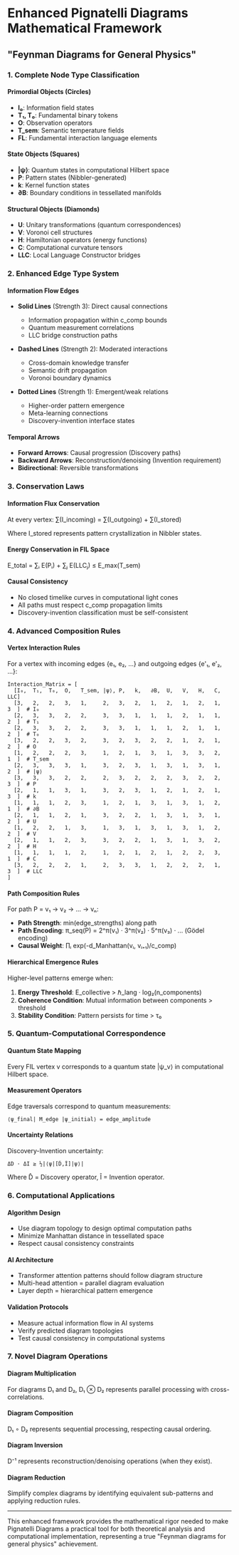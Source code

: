 # Enhanced Pignatelli Diagrams Mathematical Framework
## "Feynman Diagrams for General Physics"

### **1. Complete Node Type Classification**

#### **Primordial Objects** (Circles)
- **I₀**: Information field states
- **T₁, T₀**: Fundamental binary tokens  
- **O**: Observation operators
- **T_sem**: Semantic temperature fields
- **FL**: Fundamental interaction language elements

#### **State Objects** (Squares)
- **|ψ⟩**: Quantum states in computational Hilbert space
- **P**: Pattern states (Nibbler-generated)
- **k**: Kernel function states
- **∂B**: Boundary conditions in tessellated manifolds

#### **Structural Objects** (Diamonds)
- **U**: Unitary transformations (quantum correspondences)
- **V**: Voronoi cell structures
- **H**: Hamiltonian operators (energy functions)
- **C**: Computational curvature tensors
- **LLC**: Local Language Constructor bridges

### **2. Enhanced Edge Type System**

#### **Information Flow Edges**
- **Solid Lines** (Strength 3): Direct causal connections
  - Information propagation within c_comp bounds
  - Quantum measurement correlations
  - LLC bridge construction paths

- **Dashed Lines** (Strength 2): Moderated interactions
  - Cross-domain knowledge transfer
  - Semantic drift propagation
  - Voronoi boundary dynamics

- **Dotted Lines** (Strength 1): Emergent/weak relations
  - Higher-order pattern emergence
  - Meta-learning connections
  - Discovery-invention interface states

#### **Temporal Arrows**
- **Forward Arrows**: Causal progression (Discovery paths)
- **Backward Arrows**: Reconstruction/denoising (Invention requirement)
- **Bidirectional**: Reversible transformations

### **3. Conservation Laws**

#### **Information Flux Conservation**
At every vertex: ∑(I_incoming) = ∑(I_outgoing) + ∑(I_stored)

Where I_stored represents pattern crystallization in Nibbler states.

#### **Energy Conservation in FIL Space**
E_total = ∑ᵢ E(Pᵢ) + ∑ⱼ E(LLCⱼ) ≤ E_max(T_sem)

#### **Causal Consistency**
- No closed timelike curves in computational light cones
- All paths must respect c_comp propagation limits
- Discovery-invention classification must be self-consistent

### **4. Advanced Composition Rules**

#### **Vertex Interaction Rules**
For a vertex with incoming edges {e₁, e₂, ...} and outgoing edges {e'₁, e'₂, ...}:

```
Interaction_Matrix = [
  [I₀,  T₁,  T₀,  O,   T_sem, |ψ⟩, P,   k,   ∂B,  U,   V,   H,   C,   LLC]
  [3,   2,   2,   3,   1,     2,   3,   2,   1,   2,   1,   2,   1,   3  ]  # I₀
  [2,   3,   3,   2,   2,     3,   3,   1,   1,   1,   2,   1,   1,   2  ]  # T₁
  [2,   3,   3,   2,   2,     3,   3,   1,   1,   1,   2,   1,   1,   2  ]  # T₀
  [3,   2,   2,   3,   2,     3,   2,   3,   2,   2,   1,   2,   1,   2  ]  # O
  [1,   2,   2,   2,   3,     1,   2,   1,   3,   1,   3,   3,   2,   1  ]  # T_sem
  [2,   3,   3,   3,   1,     3,   2,   3,   1,   3,   1,   3,   1,   2  ]  # |ψ⟩
  [3,   3,   3,   2,   2,     2,   3,   2,   2,   2,   3,   2,   2,   3  ]  # P
  [2,   1,   1,   3,   1,     3,   2,   3,   1,   2,   1,   2,   1,   3  ]  # k
  [1,   1,   1,   2,   3,     1,   2,   1,   3,   1,   3,   1,   2,   1  ]  # ∂B
  [2,   1,   1,   2,   1,     3,   2,   2,   1,   3,   1,   3,   1,   2  ]  # U
  [1,   2,   2,   1,   3,     1,   3,   1,   3,   1,   3,   1,   2,   2  ]  # V
  [2,   1,   1,   2,   3,     3,   2,   2,   1,   3,   1,   3,   2,   2  ]  # H
  [1,   1,   1,   1,   2,     1,   2,   1,   2,   1,   2,   2,   3,   1  ]  # C
  [3,   2,   2,   2,   1,     2,   3,   3,   1,   2,   2,   2,   1,   3  ]  # LLC
]
```

#### **Path Composition Rules**
For path P = v₁ → v₂ → ... → vₙ:
- **Path Strength**: min(edge_strengths) along path
- **Path Encoding**: π_seq(P) = 2^π(v₁) · 3^π(v₂) · 5^π(v₃) · ... (Gödel encoding)
- **Causal Weight**: ∏ᵢ exp(-d_Manhattan(vᵢ, vᵢ₊₁)/c_comp)

#### **Hierarchical Emergence Rules**
Higher-level patterns emerge when:
1. **Energy Threshold**: E_collective > ℏ_lang · log₂(n_components)
2. **Coherence Condition**: Mutual information between components > threshold
3. **Stability Condition**: Pattern persists for time > τ₀

### **5. Quantum-Computational Correspondence**

#### **Quantum State Mapping**
Every FIL vertex v corresponds to a quantum state |ψ_v⟩ in computational Hilbert space.

#### **Measurement Operators**
Edge traversals correspond to quantum measurements:
```
⟨ψ_final| M_edge |ψ_initial⟩ = edge_amplitude
```

#### **Uncertainty Relations**
Discovery-Invention uncertainty:
```
ΔD · ΔI ≥ ½|⟨ψ|[D̂,Î]|ψ⟩|
```

Where D̂ = Discovery operator, Î = Invention operator.

### **6. Computational Applications**

#### **Algorithm Design**
- Use diagram topology to design optimal computation paths
- Minimize Manhattan distance in tessellated space
- Respect causal consistency constraints

#### **AI Architecture**
- Transformer attention patterns should follow diagram structure
- Multi-head attention = parallel diagram evaluation
- Layer depth = hierarchical pattern emergence

#### **Validation Protocols**
- Measure actual information flow in AI systems
- Verify predicted diagram topologies
- Test causal consistency in computational systems

### **7. Novel Diagram Operations**

#### **Diagram Multiplication**
For diagrams D₁ and D₂, D₁ ⊗ D₂ represents parallel processing with cross-correlations.

#### **Diagram Composition**
D₁ ∘ D₂ represents sequential processing, respecting causal ordering.

#### **Diagram Inversion**
D⁻¹ represents reconstruction/denoising operations (when they exist).

#### **Diagram Reduction**
Simplify complex diagrams by identifying equivalent sub-patterns and applying reduction rules.

---

This enhanced framework provides the mathematical rigor needed to make Pignatelli Diagrams a practical tool for both theoretical analysis and computational implementation, representing a true "Feynman diagrams for general physics" achievement.